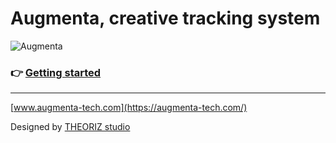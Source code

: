 Augmenta, creative tracking system
==================================

![Augmenta](https://github.com/Theoriz/Augmenta/blob/gh-pages/res/gif/augmenta_480p.gif)

### :point_right: [Getting started](https://github.com/Theoriz/Augmenta/wiki)

------------------------------------------

[www.augmenta-tech.com](https://augmenta-tech.com/)

Designed by [THEORIZ studio](http://www.theoriz.com/)
